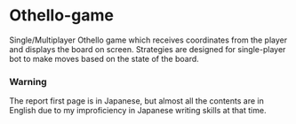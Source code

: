 # Othello-game
Single/Multiplayer Othello game which receives coordinates from the player and displays the board on screen. Strategies are designed for single-player bot to make moves based on the state of the board.
### Warning
The report first page is in Japanese, but almost all the contents are in English due to my improficiency in Japanese writing skills at that time.

